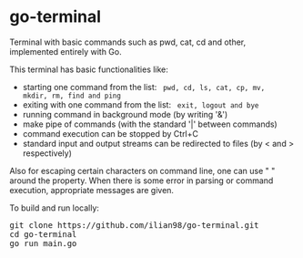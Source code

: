 # go-terminal
Terminal with basic commands such as pwd, cat, cd and other, implemented entirely with Go.

This terminal has basic functionalities like: 
- starting one command from the list: <code> pwd, cd, ls, cat, cp, mv, mkdir, rm, find and ping </code>
- exiting with one command from the list: <code> exit, logout and bye </code>
- running command in background mode (by writing '&')
- make pipe of commands (with the standard '|' between commands)
- command execution can be stopped by Ctrl+C
- standard input and output streams can be redirected to files (by < and > respectively)

Also for escaping certain characters on command line, one can use " " around the property.
When there is some error in parsing or command execution, appropriate messages are given.

To build and run locally:
<pre>
git clone https://github.com/ilian98/go-terminal.git
cd go-terminal
go run main.go
</pre>
